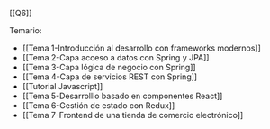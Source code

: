 [[Q6]]

Temario:
+ [[Tema 1-Introducción al desarrollo con frameworks modernos]]
+ [[Tema 2-Capa acceso a datos con Spring y JPA]]
+ [[Tema 3-Capa lógica de negocio con Spring]]
+ [[Tema 4-Capa de servicios REST con Spring]]
+ [[Tutorial Javascript]]
+ [[Tema 5-Desarrolllo basado en componentes React]]
+ [[Tema 6-Gestión de estado con Redux]]
+ [[Tema 7-Frontend de una tienda de comercio electrónico]]